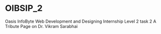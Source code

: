 # OIBSIP_2
Oasis InfoByte Web Development and Designing Internship
Level 2 task 2
A Tribute Page on Dr. Vikram Sarabhai

